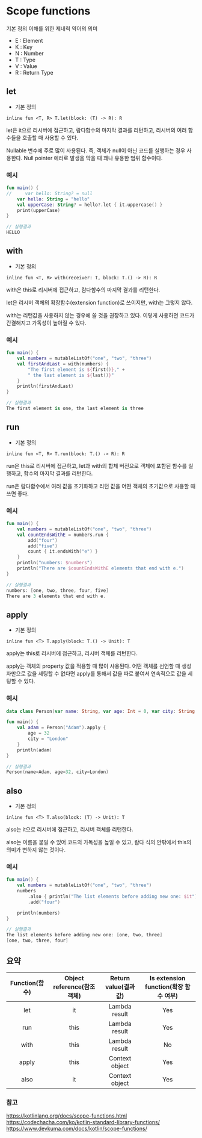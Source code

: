 # Scope functions
기본 정의 이해를 위한 제네릭 약어의 의미
* E : Element
* K : Key
* N : Number
* T : Type
* V : Value
* R : Return Type
## let
* 기본 정의
``` 
inline fun <T, R> T.let(block: (T) -> R): R
```
let은 it으로 리시버에 접근하고, 람다함수의 마지막 결과를 리턴하고, 리시버의 여러 함수들을 호출할 때 사용할 수 있다.

Nullable 변수에 주로 많이 사용된다. 즉, 객체가 null이 아닌 코드를 실행하는 경우 사용한다. Null pointer 에러로 발생을 막을 때 꽤나 유용한 범위 함수이다.

### 예시
``` kotlin
fun main() {
//     var hello: String? = null
    var hello: String = "hello"
    val upperCase: String? = hello?.let { it.uppercase() }
    print(upperCase)
}

// 실행결과
HELLO
```
## with
* 기본 정의
```
inline fun <T, R> with(receiver: T, block: T.() -> R): R
```
with은 this로 리시버에 접근하고, 람다함수의 마지막 결과를 리턴한다.

let은 리시버 객체의 확장함수(extension function)로 쓰이지만, with는 그렇지 않다.

with는 리턴값을 사용하지 않는 경우에 쓸 것을 권장하고 있다. 이렇게 사용하면 코드가 간결해지고 가독성이 높아질 수 있다.

### 예시
``` kotlin
fun main() {
    val numbers = mutableListOf("one", "two", "three")
    val firstAndLast = with(numbers) {
        "The first element is ${first()}," +
        " the last element is ${last()}"
    }
    println(firstAndLast)
}

// 실행결과
The first element is one, the last element is three
```

## run
* 기본 정의
```
inline fun <T, R> T.run(block: T.() -> R): R
```
run은 this로 리시버에 접근하고, let과 with의 합체 버전으로 객체에 포함된 함수를 실행하고, 함수의 마지막 결과를 리턴한다.

run은 람다함수에서 여러 값을 초기화하고 리턴 값을 어떤 객체의 초기값으로 사용할 때 쓰면 좋다.

### 예시
``` kotlin
fun main() {
    val numbers = mutableListOf("one", "two", "three")
    val countEndsWithE = numbers.run {
        add("four")
        add("five")
        count { it.endsWith("e") }
    }
    println("numbers: $numbers")
    println("There are $countEndsWithE elements that end with e.")
}

// 실행결과
numbers: [one, two, three, four, five]
There are 3 elements that end with e.
```

## apply
* 기본 정의
```
inline fun <T> T.apply(block: T.() -> Unit): T
```
apply는 this로 리시버에 접근하고, 리시버 객체를 리턴한다.

apply는 객체의 property 값을 적용할 때 많이 사용된다. 어떤 객체를 선언할 때 생성자만으로 값을 세팅할 수 없다면 apply를 통해서 값을 따로 붙여서 연속적으로 값을 세팅할 수 있다. 

### 예시
``` kotlin
data class Person(var name: String, var age: Int = 0, var city: String = "")

fun main() {
    val adam = Person("Adam").apply {
        age = 32
        city = "London"        
    }
    println(adam)
}

// 실행결과
Person(name=Adam, age=32, city=London)
```

## also
* 기본 정의
```
inline fun <T> T.also(block: (T) -> Unit): T
```
also는 it으로 리시버에 접근하고, 리시버 객체를 리턴한다.

also는 이름을 붙일 수 있어 코드의 가독성을 높일 수 있고, 람다 식의 안팎에서 this의 의미가 변하지 않는 것이다.

### 예시
``` kotlin
fun main() {
    val numbers = mutableListOf("one", "two", "three")
    numbers
        .also { println("The list elements before adding new one: $it") }
        .add("four")

    println(numbers)    
}

// 실행결과
The list elements before adding new one: [one, two, three]
[one, two, three, four]
```

## 요약
Function(함수) | Object reference(참조 객체) | Return value(결과 값) | Is extension function(확장 함수 여부)
:---:|:---:|:---:|:---:|
let | it | Lambda result | Yes 
run | this | Lambda result | Yes
with | this | Lambda result | No
apply | this | Context object | Yes
also | it | Context object | Yes 


### 참고
https://kotlinlang.org/docs/scope-functions.html   
https://codechacha.com/ko/kotlin-standard-library-functions/   
https://www.devkuma.com/docs/kotlin/scope-functions/
